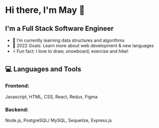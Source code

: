 # Hi there, I'm May 👋 

## I'm a Full Stack Software Engineer

- 🌱 I’m currently learning data structures and algorithms 
- 🥅 2022 Goals: Learn more about web development & new languages
- ⚡ Fun fact: I love to draw, snowboard, exercise and hike!

## 💻 Languages and Tools

### Frontend:

Javascript, HTML, CSS, React, Redux, Figma

### Backend:

Node.js, PostgreSQL/ MySQL, Sequelize, Express.js
